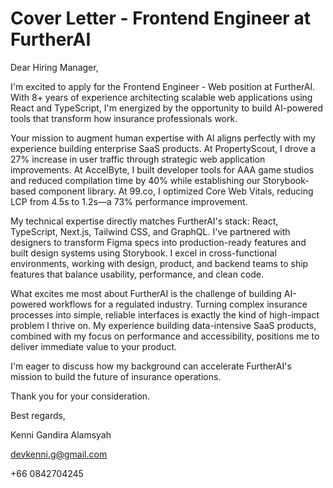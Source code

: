 # Cover Letter - Frontend Engineer at FurtherAI

Dear Hiring Manager,

I'm excited to apply for the Frontend Engineer - Web position at FurtherAI. With 8+ years of experience architecting scalable web applications using React and TypeScript, I'm energized by the opportunity to build AI-powered tools that transform how insurance professionals work.

Your mission to augment human expertise with AI aligns perfectly with my experience building enterprise SaaS products. At PropertyScout, I drove a 27% increase in user traffic through strategic web application improvements. At AccelByte, I built developer tools for AAA game studios and reduced compilation time by 40% while establishing our Storybook-based component library. At 99.co, I optimized Core Web Vitals, reducing LCP from 4.5s to 1.2s—a 73% performance improvement.

My technical expertise directly matches FurtherAI's stack: React, TypeScript, Next.js, Tailwind CSS, and GraphQL. I've partnered with designers to transform Figma specs into production-ready features and built design systems using Storybook. I excel in cross-functional environments, working with design, product, and backend teams to ship features that balance usability, performance, and clean code.

What excites me most about FurtherAI is the challenge of building AI-powered workflows for a regulated industry. Turning complex insurance processes into simple, reliable interfaces is exactly the kind of high-impact problem I thrive on. My experience building data-intensive SaaS products, combined with my focus on performance and accessibility, positions me to deliver immediate value to your product.

I'm eager to discuss how my background can accelerate FurtherAI's mission to build the future of insurance operations.

Thank you for your consideration.

Best regards,

Kenni Gandira Alamsyah

devkenni.g@gmail.com

+66 0842704245
